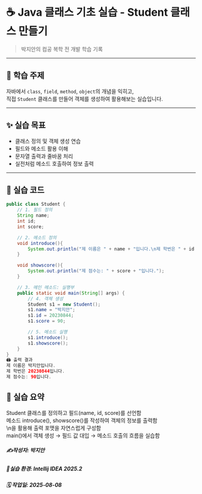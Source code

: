 # ☕ Java 클래스 기초 실습 - Student 클래스 만들기

> 박지안의 컴공 복학 전 개발 학습 기록

---

## 📌 학습 주제

자바에서 `class`, `field`, `method`, `object`의 개념을 익히고,  
직접 `Student` 클래스를 만들어 객체를 생성하여 활용해보는 실습입니다.

---

## ✨ 실습 목표

- 클래스 정의 및 객체 생성 연습
- 필드와 메소드 활용 이해
- 문자열 출력과 줄바꿈 처리
- 실전처럼 메소드 호출하여 정보 출력

---

## 🧱 실습 코드

```java
public class Student {
    // 1. 필드 정의
    String name;
    int id;
    int score;

    // 2. 메소드 정의
    void introduce(){
        System.out.println("제 이름은 " + name + "입니다.\n제 학번은 " + id + "입니다.");
    }

    void showscore(){
        System.out.println("제 점수는: " + score + "입니다.");
    }

    // 3. 메인 메소드: 실행부
    public static void main(String[] args) {
        // 4. 객체 생성
        Student s1 = new Student();
        s1.name = "박지안";
        s1.id = 20230844;
        s1.score = 90;

        // 5. 메소드 실행
        s1.introduce();
        s1.showscore();
    }
}
🖨️ 출력 결과
제 이름은 박지안입니다.  
제 학번은 20230844입니다.  
제 점수는: 90입니다.  
```
## 📝 실습 요약
Student 클래스를 정의하고 필드(name, id, score)를 선언함  
메소드 introduce(), showscore()를 작성하여 객체의 정보를 출력함  
\n을 활용해 출력 포맷을 자연스럽게 구성함  
main()에서 객체 생성 → 필드 값 대입 → 메소드 호출의 흐름을 실습함   

##### ✍️작성자: 박지안
##### 🐧실습 환경: Intellij IDEA 2025.2
##### 🗓️ 작업일: 2025-08-08

